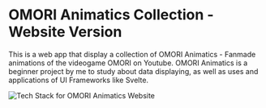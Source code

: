# OMORI Animatics Collection - Website Version

This is a web app that display a collection of OMORI Animatics - Fanmade animations of the videogame OMORI on Youtube. OMORI Animatics is a beginner project by me to study about data displaying, as well as uses and applications of UI Frameworks like Svelte.

![Tech Stack for OMORI Animatics Website](https://github-readme-tech-stack.vercel.app/api/cards?title=Tech+Stack+for+OMORI+Animatics+Website&showBorder=false&lineCount=1&theme=catppuccin_mocha&hideBg=true&hideTitle=true&line1=svelte%2Csvelte%2Cff6900%3Bvite%2Cvite%2Cffc800%3Bprettier%2Cprettier%2C5cf150%3Btypescript%2Ctypescript%2C0070ff%3B)
